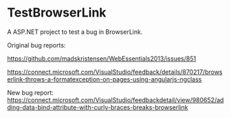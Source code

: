 TestBrowserLink
===============

A ASP.NET project to test a bug in BrowserLink.

Original bug reports: 

https://github.com/madskristensen/WebEssentials2013/issues/851

https://connect.microsoft.com/VisualStudio/feedback/details/870217/browserlink-throws-a-formatexception-on-pages-using-angularjs-ngclass

New bug report: 
https://connect.microsoft.com/VisualStudio/feedbackdetail/view/980652/adding-data-bind-attribute-with-curly-braces-breaks-browserlink
